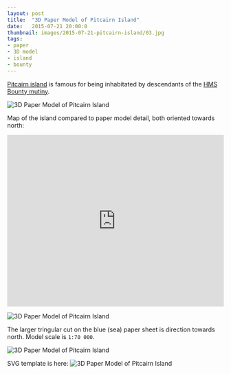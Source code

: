 ```yaml
---
layout: post
title:  "3D Paper Model of Pitcairn Island"
date:   2015-07-21 20:00:0
thumbnail: images/2015-07-21-pitcairn-island/03.jpg
tags:
- paper 
- 3D model
- island
- bounty
---
```


[Pitcairn island](https://en.wikipedia.org/wiki/Pitcairn_Islands) is famous for being inhabitated by descendants of the [HMS Bounty mutiny](https://en.wikipedia.org/wiki/HMS_Bounty).

![3D Paper Model of Pitcairn Island]({{site.baseurl}}/images/2015-07-21-pitcairn-island/03.jpg "3D Paper Model of Pitcairn Island")

Map of the island compared to paper model detail, both oriented towards north:

<iframe width="100%" height="400px" frameBorder="0" src="https://umap.openstreetmap.fr/en/map/untitled-map_47803?scaleControl=false&miniMap=false&scrollWheelZoom=true&zoomControl=true&allowEdit=false&moreControl=true&datalayersControl=true&onLoadPanel=undefined&captionBar=false"></iframe>

![3D Paper Model of Pitcairn Island]({{site.baseurl}}/images/2015-07-21-pitcairn-island/01.jpg "3D Paper Model of Pitcairn Island")

The larger tringular cut on the blue (sea) paper sheet is direction towards north. Model scale is `1:70 000`.

![3D Paper Model of Pitcairn Island]({{site.baseurl}}/images/2015-07-21-pitcairn-island/05.jpg "3D Paper Model of Pitcairn Island")

SVG template is here:
![3D Paper Model of Pitcairn Island]({{site.baseurl}}/images/2015-07-21-pitcairn-island/pitcairn.svg "3D Paper Model of Pitcairn Island")


